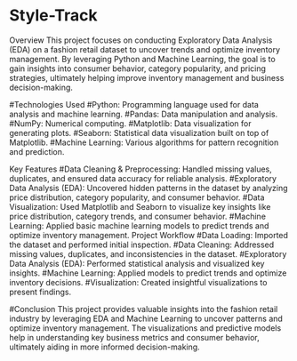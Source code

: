 # Style-Track

Overview
This project focuses on conducting Exploratory Data Analysis (EDA) on a fashion retail dataset to uncover trends and optimize inventory management. By leveraging Python and Machine Learning, the goal is to gain insights into consumer behavior, category popularity, and pricing strategies, ultimately helping improve inventory management and business decision-making.

#Technologies Used
#Python: Programming language used for data analysis and machine learning.
#Pandas: Data manipulation and analysis.
#NumPy: Numerical computing.
#Matplotlib: Data visualization for generating plots.
#Seaborn: Statistical data visualization built on top of Matplotlib.
#Machine Learning: Various algorithms for pattern recognition and prediction.

Key Features
#Data Cleaning & Preprocessing: Handled missing values, duplicates, and ensured data accuracy for reliable analysis.
#Exploratory Data Analysis (EDA): Uncovered hidden patterns in the dataset by analyzing price distribution, category popularity, and consumer behavior.
#Data Visualization: Used Matplotlib and Seaborn to visualize key insights like price distribution, category trends, and consumer behavior.
#Machine Learning: Applied basic machine learning models to predict trends and optimize inventory management.
Project Workflow
#Data Loading: Imported the dataset and performed initial inspection.
#Data Cleaning: Addressed missing values, duplicates, and inconsistencies in the dataset.
#Exploratory Data Analysis (EDA): Performed statistical analysis and visualized key insights.
#Machine Learning: Applied models to predict trends and optimize inventory decisions.
#Visualization: Created insightful visualizations to present findings.

#Conclusion
This project provides valuable insights into the fashion retail industry by leveraging EDA and Machine Learning to uncover patterns and optimize inventory management. The visualizations and predictive models help in understanding key business metrics and consumer behavior, ultimately aiding in more informed decision-making.
